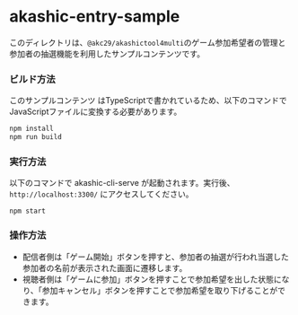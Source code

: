 # akashic-entry-sample
このディレクトリは、`@akc29/akashictool4multi`のゲーム参加希望者の管理と参加者の抽選機能を利用したサンプルコンテンツです。

### ビルド方法

このサンプルコンテンツ はTypeScriptで書かれているため、以下のコマンドでJavaScriptファイルに変換する必要があります。

```sh
npm install
npm run build
```

### 実行方法

以下のコマンドで akashic-cli-serve が起動されます。実行後、 `http://localhost:3300/` にアクセスしてください。

```
npm start
```

### 操作方法
* 配信者側は「ゲーム開始」ボタンを押すと、参加者の抽選が行われ当選した参加者の名前が表示された画面に遷移します。
* 視聴者側は「ゲームに参加」ボタンを押すことで参加希望を出した状態になり、「参加キャンセル」ボタンを押すことで参加希望を取り下げることができます。
